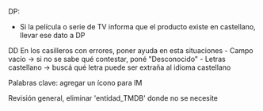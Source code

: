 DP: 
- Si la película o serie de TV informa que el producto existe en castellano, llevar ese dato a DP

DD
En los casilleros con errores, poner ayuda en esta situaciones
	- Campo vacío 		-> si no se sabe qué contestar, poné "Desconocido"
	- Letras castellano	-> buscá qué letra puede ser extraña al idioma castellano

Palabras clave: agregar un ícono para IM

Revisión general, eliminar 'entidad_TMDB' donde no se necesite